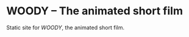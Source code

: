WOODY – The animated short film
========================

Static site for _WOODY_, the animated short film.
